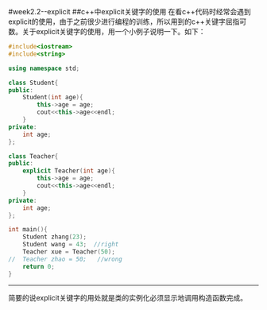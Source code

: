 #week2.2--explicit
##c++中explicit关键字的使用
在看c++代码时经常会遇到explicit的使用，由于之前很少进行编程的训练，所以用到的c++关键字屈指可数。关于explicit关键字的使用，用一个小例子说明一下。如下：
```c++
#include<iostream>
#include<string>

using namespace std;

class Student{
public:
    Student(int age){
        this->age = age;
        cout<<this->age<<endl;
    }
private:
    int age;
};

class Teacher{
public:
    explicit Teacher(int age){
        this->age = age;
        cout<<this->age<<endl;
    }
private:
    int age;
};

int main(){
    Student zhang(23);
    Student wang = 43;  //right
    Teacher xue = Teacher(50);
//  Teacher zhao = 50;   //wrong
    return 0;
}

```
---
简要的说explicit关键字的用处就是类的实例化必须显示地调用构造函数完成。